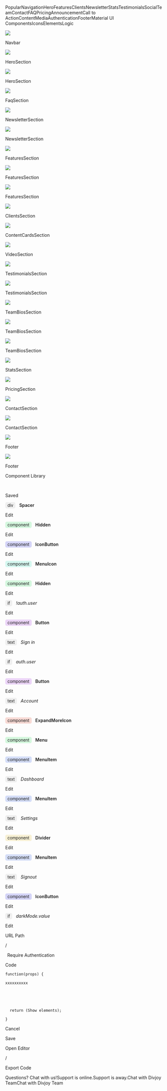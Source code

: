 <span class="tag is-dark">Popular</span><span class="tag is-light">Navigation</span><span class="tag is-light">Hero</span><span class="tag is-light">Features</span><span class="tag is-light">Clients</span><span class="tag is-light">Newsletter</span><span class="tag is-light">Stats</span><span class="tag is-light">Testimonials</span><span class="tag is-light">Social</span><span class="tag is-light">Team</span><span class="tag is-light">Contact</span><span class="tag is-light">FAQ</span><span class="tag is-light">Pricing</span><span class="tag is-light">Announcement</span><span class="tag is-light">Call to Action</span><span class="tag is-light">Content</span><span class="tag is-light">Media</span><span class="tag is-light">Authentication</span><span class="tag is-light">Footer</span><span class="tag is-light">Material UI Components</span><span class="tag is-light">Icons</span><span class="tag is-light">Elements</span><span class="tag is-light">Logic</span>

![](/static/images/library/material-ui/1716755_m.png)

Navbar

![](/static/images/library/material-ui/3072726_m.png)

HeroSection

![](/static/images/library/material-ui/3634204_m.png)

HeroSection

![](/static/images/library/material-ui/5774740_m.png)

FaqSection

![](/static/images/library/material-ui/5509271_m.png)

NewsletterSection

![](/static/images/library/material-ui/2349669_m.png)

NewsletterSection

![](/static/images/library/material-ui/1943051_m.png)

FeaturesSection

![](/static/images/library/material-ui/6669930_m.png)

FeaturesSection

![](/static/images/library/material-ui/2065036_m.png)

FeaturesSection

![](/static/images/library/material-ui/1631194_m.png)

ClientsSection

![](/static/images/library/material-ui/4972030_m.png)

ContentCardsSection

![](/static/images/library/material-ui/6729416_m.png)

VideoSection

![](/static/images/library/material-ui/6403229_m.png)

TestimonialsSection

![](/static/images/library/material-ui/6682061_m.png)

TestimonialsSection

![](/static/images/library/material-ui/1797484_m.png)

TeamBiosSection

![](/static/images/library/material-ui/1041303_m.png)

TeamBiosSection

![](/static/images/library/material-ui/3994146_m.png)

TeamBiosSection

![](/static/images/library/material-ui/9549005_m.png)

StatsSection

![](/static/images/library/material-ui/4598780_m.png)

PricingSection

![](/static/images/library/material-ui/9336926_m.png)

ContactSection

![](/static/images/library/material-ui/6133750_m.png)

ContactSection

![](/static/images/library/material-ui/1891260_m.png)

Footer

![](/static/images/library/material-ui/7125446_m.png)

Footer

<span class="Resizer vertical" role="presentation" style="display: none"></span>

<a href="/" class="button"><span class="icon is-small css-p8bchh"><em></em></span></a>

Component Library

<span class="icon" style="
                                      margin-top: 0px;
                                      margin-left: -6px;
                                      opacity: 0.8;
                                    "></span>

 

Saved

<span class="rowTitle"><span style="
                                                        box-sizing: border-box;
                                                        background-color: rgb(
                                                          239,
                                                          239,
                                                          239
                                                        );
                                                        padding: 2px 7px;
                                                        border-radius: 5px;
                                                        font-size: 13px;
                                                        margin-right: 5px;
                                                      ">div</span></span><span style="
                                                      padding-left: 7px;
                                                      font-size: 14px;
                                                      font-weight: normal;
                                                    "><span style="font-weight: 600">Spacer</span></span>

Edit

<span class="icon is-small" style="width: 6px"></span>

<span class="rowTitle"><span style="
                                                        box-sizing: border-box;
                                                        background-color: rgb(
                                                          212,
                                                          247,
                                                          222
                                                        );
                                                        padding: 2px 7px;
                                                        border-radius: 5px;
                                                        font-size: 13px;
                                                        margin-right: 5px;
                                                      ">component</span></span><span style="
                                                      padding-left: 7px;
                                                      font-size: 14px;
                                                      font-weight: normal;
                                                    "><span style="font-weight: 600">Hidden</span></span>

Edit

<span class="icon is-small" style="width: 6px"></span>

<span class="rowTitle"><span style="
                                                        box-sizing: border-box;
                                                        background-color: rgb(
                                                          212,
                                                          212,
                                                          247
                                                        );
                                                        padding: 2px 7px;
                                                        border-radius: 5px;
                                                        font-size: 13px;
                                                        margin-right: 5px;
                                                      ">component</span></span><span style="
                                                      padding-left: 7px;
                                                      font-size: 14px;
                                                      font-weight: normal;
                                                    "><span style="font-weight: 600">IconButton</span></span>

Edit

<span class="icon is-small" style="width: 6px"></span>

<span class="rowTitle"><span style="
                                                        box-sizing: border-box;
                                                        background-color: rgb(
                                                          212,
                                                          247,
                                                          239
                                                        );
                                                        padding: 2px 7px;
                                                        border-radius: 5px;
                                                        font-size: 13px;
                                                        margin-right: 5px;
                                                      ">component</span></span><span style="
                                                      padding-left: 7px;
                                                      font-size: 14px;
                                                      font-weight: normal;
                                                    "><span style="font-weight: 600">MenuIcon</span></span>

Edit

<span class="icon is-small" style="width: 6px"></span>

<span class="rowTitle"><span style="
                                                        box-sizing: border-box;
                                                        background-color: rgb(
                                                          212,
                                                          247,
                                                          222
                                                        );
                                                        padding: 2px 7px;
                                                        border-radius: 5px;
                                                        font-size: 13px;
                                                        margin-right: 5px;
                                                      ">component</span></span><span style="
                                                      padding-left: 7px;
                                                      font-size: 14px;
                                                      font-weight: normal;
                                                    "><span style="font-weight: 600">Hidden</span></span>

Edit

<span class="icon is-small" style="width: 6px"></span>

<span class="rowTitle"><span style="
                                                        box-sizing: border-box;
                                                        background-color: rgb(
                                                          239,
                                                          239,
                                                          239
                                                        );
                                                        padding: 2px 7px;
                                                        border-radius: 5px;
                                                        font-size: 13px;
                                                        margin-right: 5px;
                                                      ">if</span></span><span style="
                                                      padding-left: 7px;
                                                      font-size: 14px;
                                                      font-weight: normal;
                                                    ">*!auth.user*</span>

Edit

<span class="icon is-small" style="width: 6px"></span>

<span class="rowTitle"><span style="
                                                        box-sizing: border-box;
                                                        background-color: rgb(
                                                          235,
                                                          212,
                                                          247
                                                        );
                                                        padding: 2px 7px;
                                                        border-radius: 5px;
                                                        font-size: 13px;
                                                        margin-right: 5px;
                                                      ">component</span></span><span style="
                                                      padding-left: 7px;
                                                      font-size: 14px;
                                                      font-weight: normal;
                                                    "><span style="font-weight: 600">Button</span></span>

Edit

<span class="icon is-small" style="width: 6px"></span>

<span class="rowTitle"><span style="
                                                        box-sizing: border-box;
                                                        background-color: rgb(
                                                          239,
                                                          239,
                                                          239
                                                        );
                                                        padding: 2px 7px;
                                                        border-radius: 5px;
                                                        font-size: 13px;
                                                        margin-right: 5px;
                                                      ">text</span></span><span style="
                                                      padding-left: 7px;
                                                      font-size: 14px;
                                                      font-weight: normal;
                                                    ">*Sign in*</span>

Edit

<span class="icon is-small" style="width: 6px"></span>

<span class="rowTitle"><span style="
                                                        box-sizing: border-box;
                                                        background-color: rgb(
                                                          239,
                                                          239,
                                                          239
                                                        );
                                                        padding: 2px 7px;
                                                        border-radius: 5px;
                                                        font-size: 13px;
                                                        margin-right: 5px;
                                                      ">if</span></span><span style="
                                                      padding-left: 7px;
                                                      font-size: 14px;
                                                      font-weight: normal;
                                                    ">*auth.user*</span>

Edit

<span class="icon is-small" style="width: 6px"></span>

<span class="rowTitle"><span style="
                                                        box-sizing: border-box;
                                                        background-color: rgb(
                                                          235,
                                                          212,
                                                          247
                                                        );
                                                        padding: 2px 7px;
                                                        border-radius: 5px;
                                                        font-size: 13px;
                                                        margin-right: 5px;
                                                      ">component</span></span><span style="
                                                      padding-left: 7px;
                                                      font-size: 14px;
                                                      font-weight: normal;
                                                    "><span style="font-weight: 600">Button</span></span>

Edit

<span class="icon is-small" style="width: 6px"></span>

<span class="rowTitle"><span style="
                                                        box-sizing: border-box;
                                                        background-color: rgb(
                                                          239,
                                                          239,
                                                          239
                                                        );
                                                        padding: 2px 7px;
                                                        border-radius: 5px;
                                                        font-size: 13px;
                                                        margin-right: 5px;
                                                      ">text</span></span><span style="
                                                      padding-left: 7px;
                                                      font-size: 14px;
                                                      font-weight: normal;
                                                    ">*Account*</span>

Edit

<span class="icon is-small" style="width: 6px"></span>

<span class="rowTitle"><span style="
                                                        box-sizing: border-box;
                                                        background-color: rgb(
                                                          247,
                                                          217,
                                                          212
                                                        );
                                                        padding: 2px 7px;
                                                        border-radius: 5px;
                                                        font-size: 13px;
                                                        margin-right: 5px;
                                                      ">component</span></span><span style="
                                                      padding-left: 7px;
                                                      font-size: 14px;
                                                      font-weight: normal;
                                                    "><span style="font-weight: 600">ExpandMoreIcon</span></span>

Edit

<span class="icon is-small" style="width: 6px"></span>

<span class="rowTitle"><span style="
                                                        box-sizing: border-box;
                                                        background-color: rgb(
                                                          212,
                                                          247,
                                                          221
                                                        );
                                                        padding: 2px 7px;
                                                        border-radius: 5px;
                                                        font-size: 13px;
                                                        margin-right: 5px;
                                                      ">component</span></span><span style="
                                                      padding-left: 7px;
                                                      font-size: 14px;
                                                      font-weight: normal;
                                                    "><span style="font-weight: 600">Menu</span></span>

Edit

<span class="icon is-small" style="width: 6px"></span>

<span class="rowTitle"><span style="
                                                        box-sizing: border-box;
                                                        background-color: rgb(
                                                          212,
                                                          221,
                                                          247
                                                        );
                                                        padding: 2px 7px;
                                                        border-radius: 5px;
                                                        font-size: 13px;
                                                        margin-right: 5px;
                                                      ">component</span></span><span style="
                                                      padding-left: 7px;
                                                      font-size: 14px;
                                                      font-weight: normal;
                                                    "><span style="font-weight: 600">MenuItem</span></span>

Edit

<span class="icon is-small" style="width: 6px"></span>

<span class="rowTitle"><span style="
                                                        box-sizing: border-box;
                                                        background-color: rgb(
                                                          239,
                                                          239,
                                                          239
                                                        );
                                                        padding: 2px 7px;
                                                        border-radius: 5px;
                                                        font-size: 13px;
                                                        margin-right: 5px;
                                                      ">text</span></span><span style="
                                                      padding-left: 7px;
                                                      font-size: 14px;
                                                      font-weight: normal;
                                                    ">*Dashboard*</span>

Edit

<span class="icon is-small" style="width: 6px"></span>

<span class="rowTitle"><span style="
                                                        box-sizing: border-box;
                                                        background-color: rgb(
                                                          212,
                                                          221,
                                                          247
                                                        );
                                                        padding: 2px 7px;
                                                        border-radius: 5px;
                                                        font-size: 13px;
                                                        margin-right: 5px;
                                                      ">component</span></span><span style="
                                                      padding-left: 7px;
                                                      font-size: 14px;
                                                      font-weight: normal;
                                                    "><span style="font-weight: 600">MenuItem</span></span>

Edit

<span class="icon is-small" style="width: 6px"></span>

<span class="rowTitle"><span style="
                                                        box-sizing: border-box;
                                                        background-color: rgb(
                                                          239,
                                                          239,
                                                          239
                                                        );
                                                        padding: 2px 7px;
                                                        border-radius: 5px;
                                                        font-size: 13px;
                                                        margin-right: 5px;
                                                      ">text</span></span><span style="
                                                      padding-left: 7px;
                                                      font-size: 14px;
                                                      font-weight: normal;
                                                    ">*Settings*</span>

Edit

<span class="icon is-small" style="width: 6px"></span>

<span class="rowTitle"><span style="
                                                        box-sizing: border-box;
                                                        background-color: rgb(
                                                          247,
                                                          240,
                                                          212
                                                        );
                                                        padding: 2px 7px;
                                                        border-radius: 5px;
                                                        font-size: 13px;
                                                        margin-right: 5px;
                                                      ">component</span></span><span style="
                                                      padding-left: 7px;
                                                      font-size: 14px;
                                                      font-weight: normal;
                                                    "><span style="font-weight: 600">Divider</span></span>

Edit

<span class="icon is-small" style="width: 6px"></span>

<span class="rowTitle"><span style="
                                                        box-sizing: border-box;
                                                        background-color: rgb(
                                                          212,
                                                          221,
                                                          247
                                                        );
                                                        padding: 2px 7px;
                                                        border-radius: 5px;
                                                        font-size: 13px;
                                                        margin-right: 5px;
                                                      ">component</span></span><span style="
                                                      padding-left: 7px;
                                                      font-size: 14px;
                                                      font-weight: normal;
                                                    "><span style="font-weight: 600">MenuItem</span></span>

Edit

<span class="icon is-small" style="width: 6px"></span>

<span class="rowTitle"><span style="
                                                        box-sizing: border-box;
                                                        background-color: rgb(
                                                          239,
                                                          239,
                                                          239
                                                        );
                                                        padding: 2px 7px;
                                                        border-radius: 5px;
                                                        font-size: 13px;
                                                        margin-right: 5px;
                                                      ">text</span></span><span style="
                                                      padding-left: 7px;
                                                      font-size: 14px;
                                                      font-weight: normal;
                                                    ">*Signout*</span>

Edit

<span class="icon is-small" style="width: 6px"></span>

<span class="rowTitle"><span style="
                                                        box-sizing: border-box;
                                                        background-color: rgb(
                                                          212,
                                                          212,
                                                          247
                                                        );
                                                        padding: 2px 7px;
                                                        border-radius: 5px;
                                                        font-size: 13px;
                                                        margin-right: 5px;
                                                      ">component</span></span><span style="
                                                      padding-left: 7px;
                                                      font-size: 14px;
                                                      font-weight: normal;
                                                    "><span style="font-weight: 600">IconButton</span></span>

Edit

<span class="icon is-small" style="width: 6px"></span>

<span class="rowTitle"><span style="
                                                        box-sizing: border-box;
                                                        background-color: rgb(
                                                          239,
                                                          239,
                                                          239
                                                        );
                                                        padding: 2px 7px;
                                                        border-radius: 5px;
                                                        font-size: 13px;
                                                        margin-right: 5px;
                                                      ">if</span></span><span style="
                                                      padding-left: 7px;
                                                      font-size: 14px;
                                                      font-weight: normal;
                                                    ">*darkMode.value*</span>

Edit

<span class="icon is-small" style="width: 6px"></span>

URL Path

<span class="button is-static">/</span>

<span style="margin-left: 0.4rem">Require Authentication</span>

Code

    function(props) {

    xxxxxxxxxx

 

    ​

      return (Show elements);

    }

<span class="icon" style="opacity: 0.7"></span>

Cancel

Save

<span class="Resizer vertical" role="presentation" style="display: none"></span>

<span class="icon is-small"></span>Open Editor

/

<span class="css-bgvzuu-indicatorSeparator"></span>

<span class="icon is-small"></span>Export Code

<span class="cc-unoo"><span class="cc-1c9v"><span class="cc-1bue" data-id="general_entice" data-with-helpdesk="false" data-is-concealed="false"><span class="cc-1bcp"><span class="cc-1s28 cc-kgeu"><span class="cc-tkyh"><span class="cc-1t9t"><span class="cc-g0ak cc-hy0f"></span><span class="cc-xc93" data-has-avatar="true"><span class="cc-17df"><span class="cc-od26 cc-151q">Questions? Chat with us!</span><span class="cc-1rau cc-kgeu" data-id="online">Support is online.</span><span class="cc-1rau cc-kgeu" data-id="away">Support is away.</span></span><span class="cc-56dg"><span class="cc-8exe cc-he6y"><span class="cc-1h5w cc-wsm4" style="
                                  background-image: url('https://image.crisp.chat/process/thumbnail/?url=https%3A%2F%2Fstorage.crisp.chat%2Fusers%2Favatar%2Foperator%2Fa1ceed2fb5459000%2F9w4yfwjb_400x400-9_1ifwe9m.jpg&amp;width=240&amp;height=240&amp;1621711080135') !important;
                                "></span></span></span></span></span></span><span class="cc-rzi5" data-when="online"><span class="cc-1yk0 cc-183m"><span class="cc-1viy"><span class="cc-16up cc-jq4y cc-151q">Chat with Divjoy Team</span></span></span></span><span class="cc-rzi5" data-when="away"><span class="cc-1yk0 cc-183m"><span class="cc-1viy"><span class="cc-16up cc-jq4y cc-151q">Chat with Divjoy Team</span></span></span></span></span></span></span></span><span class="cc-7doi cc-1ada"><span class="cc-1iv2" data-id="chat_closed"><span class="cc-1yxw"><span class="cc-16qx cc-1eqr"></span></span><span class="cc-15mo" data-is-ongoing="false"></span></span></span></span>
